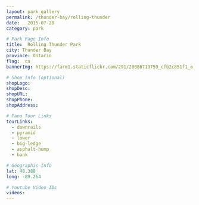 ```yaml
---
layout: park_gallery
permalink: /thunder-bay/rolling-thunder
date:   2015-07-28
category: park

# Park Page Info
title:  Rolling Thunder Park
city: Thunder Bay
province: Ontario
flag:  ca
bannerImg: https://farm1.staticflickr.com/291/20086719759_cfb2c851f1_o.jpg

# Shop Info (optional)
shopLogo:
shopDesc:
shopURL:
shopPhone:
shopAddress:

# Pano Tour Links
tourLinks:
  - downrails
  - pyramid
  - lower
  - big-ledge
  - asphalt-hump
  - bank

# Geographic Info
lat: 48.388
long: -89.264

# Youtube Video IDs
videos:
---
```

